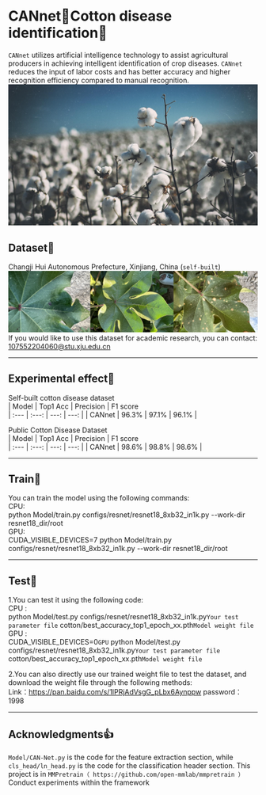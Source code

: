 # CANnet🌻Cotton disease identification🍆
``CANnet`` utilizes artificial intelligence technology to assist agricultural producers in achieving intelligent identification of crop diseases. ``CANnet`` reduces the input of labor costs and has better accuracy and higher recognition efficiency compared to manual recognition.
![](/fig/cotton_1.png "cotton")

## Dataset🌱
Changji Hui Autonomous Prefecture, Xinjiang, China (``self-built``)<br>
![](/fig/cotton.png "cotton_dataset")
If you would like to use this dataset for academic research, you can contact: 107552204060@stu.xju.edu.cn<br>
********************************************************
## Experimental effect🍉
Self-built cotton disease dataset<br>
| Model | Top1 Acc | Precision | F1 score  
| :--- | :---: | ---: |  ---: |
| CANnet | 96.3% | 97.1% | 96.1% | 

Public Cotton Disease Dataset<br>
| Model | Top1 Acc | Precision | F1 score  
| :--- | :---: | ---: |  ---: |
| CANnet | 98.6% | 98.8% | 98.6% | 
********************************************************
## Train🎄
You can train the model using the following commands:<br>
CPU:<br>
python Model/train.py configs/resnet/resnet18_8xb32_in1k.py --work-dir resnet18_dir/root<br>
GPU:<br>
CUDA_VISIBLE_DEVICES=7 python Model/train.py configs/resnet/resnet18_8xb32_in1k.py --work-dir resnet18_dir/root<br>
********************************************************
## Test🍒
1.You can test it using the following code:<br>
CPU :<br>
python  Model/test.py  configs/resnet/resnet18_8xb32_in1k.py``Your test parameter file``  cotton/best_accuracy_top1_epoch_xx.pth``Model weight file``<br>
GPU :<br>
CUDA_VISIBLE_DEVICES=0``GPU``  python Model/test.py configs/resnet/resnet18_8xb32_in1k.py``Your test parameter file``  cotton/best_accuracy_top1_epoch_xx.pth``Model weight file``<br>

2.You can also directly use our trained weight file to test the dataset, and download the weight file through the following methods:<br>
Link：https://pan.baidu.com/s/1lPRjAdVsgG_pLbx6Aynppw  password：1998
********************************************************
## Acknowledgments👍
``Model/CAN-Net.py`` is the code for the feature extraction section, while ``cls_head/ln_head.py`` is the code for the classification header section.
This project is in ``MMPretrain（ https://github.com/open-mmlab/mmpretrain ）``Conduct experiments within the framework
